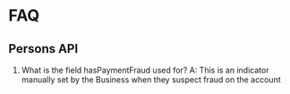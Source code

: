 # FAQ

## Persons API

1. What is the field hasPaymentFraud used for?
  A: This is an indicator manually set by the Business when they suspect fraud on the account